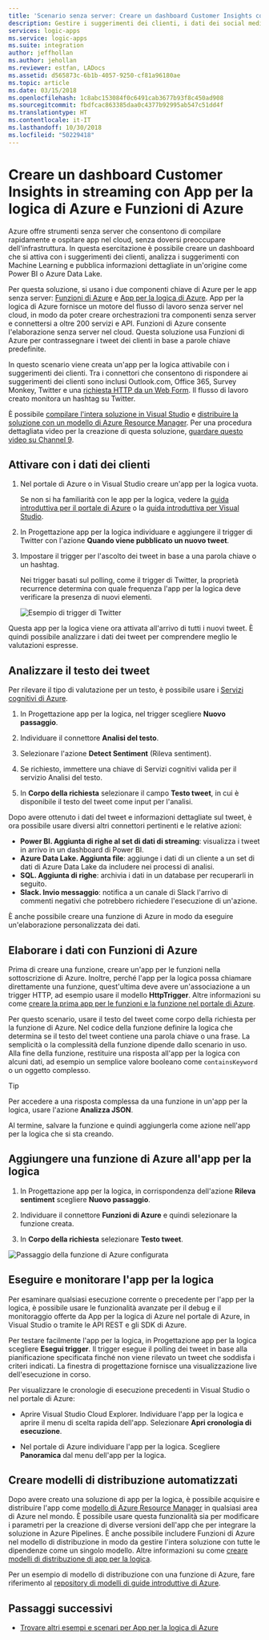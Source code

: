 ```yaml
---
title: 'Scenario senza server: Creare un dashboard Customer Insights con Servizi di Azure | Microsoft Docs'
description: Gestire i suggerimenti dei clienti, i dati dei social media e altro ancora creando un dashboard Customer Insights con App per la logica di Azure e Funzioni di Azure
services: logic-apps
ms.service: logic-apps
ms.suite: integration
author: jeffhollan
ms.author: jehollan
ms.reviewer: estfan, LADocs
ms.assetid: d565873c-6b1b-4057-9250-cf81a96180ae
ms.topic: article
ms.date: 03/15/2018
ms.openlocfilehash: 1c8abc153084f0c6491cab3677b93f8c450ad908
ms.sourcegitcommit: fbdfcac863385daa0c4377b92995ab547c51dd4f
ms.translationtype: HT
ms.contentlocale: it-IT
ms.lasthandoff: 10/30/2018
ms.locfileid: "50229418"
---
```

# <a name="create-streaming-customer-insights-dashboard-with-azure-logic-apps-and-azure-functions"></a>Creare un dashboard Customer Insights in streaming con App per la logica di Azure e Funzioni di Azure

Azure offre strumenti senza server che consentono di compilare rapidamente e ospitare app nel cloud, senza doversi preoccupare dell'infrastruttura. In questa esercitazione è possibile creare un dashboard che si attiva con i suggerimenti dei clienti, analizza i suggerimenti con Machine Learning e pubblica informazioni dettagliate in un'origine come Power BI o Azure Data Lake.

Per questa soluzione, si usano i due componenti chiave di Azure per le app senza server: [Funzioni di Azure](https://azure.microsoft.com/services/functions/) e [App per la logica di Azure](https://azure.microsoft.com/services/logic-apps/).
App per la logica di Azure fornisce un motore del flusso di lavoro senza server nel cloud, in modo da poter creare orchestrazioni tra componenti senza server e connettersi a oltre 200 servizi e API. Funzioni di Azure consente l'elaborazione senza server nel cloud. Questa soluzione usa Funzioni di Azure per contrassegnare i tweet dei clienti in base a parole chiave predefinite.

In questo scenario viene creata un'app per la logica attivabile con i suggerimenti dei clienti. Tra i connettori che consentono di rispondere ai suggerimenti dei clienti sono inclusi Outlook.com, Office 365, Survey Monkey, Twitter e una [richiesta HTTP da un Web Form](https://blogs.msdn.microsoft.com/logicapps/2017/01/30/calling-a-logic-app-from-an-html-form/). Il flusso di lavoro creato monitora un hashtag su Twitter.

È possibile [compilare l'intera soluzione in Visual Studio](../logic-apps/quickstart-create-logic-apps-with-visual-studio.md) e [distribuire la soluzione con un modello di Azure Resource Manager](../logic-apps/logic-apps-create-deploy-template.md). Per una procedura dettagliata video per la creazione di questa soluzione, [guardare questo video su Channel 9](https://aka.ms/logicappsdemo). 

## <a name="trigger-on-customer-data"></a>Attivare con i dati dei clienti

1. Nel portale di Azure o in Visual Studio creare un'app per la logica vuota. 

   Se non si ha familiarità con le app per la logica, vedere la [guida introduttiva per il portale di Azure](../logic-apps/quickstart-create-first-logic-app-workflow.md) o la [guida introduttiva per Visual Studio](../logic-apps/quickstart-create-logic-apps-with-visual-studio.md).

2. In Progettazione app per la logica individuare e aggiungere il trigger di Twitter con l'azione **Quando viene pubblicato un nuovo tweet**.

3. Impostare il trigger per l'ascolto dei tweet in base a una parola chiave o un hashtag.

   Nei trigger basati sul polling, come il trigger di Twitter, la proprietà recurrence determina con quale frequenza l'app per la logica deve verificare la presenza di nuovi elementi.

   ![Esempio di trigger di Twitter][1]

Questa app per la logica viene ora attivata all'arrivo di tutti i nuovi tweet. È quindi possibile analizzare i dati dei tweet per comprendere meglio le valutazioni espresse. 

## <a name="analyze-tweet-text"></a>Analizzare il testo dei tweet

Per rilevare il tipo di valutazione per un testo, è possibile usare i [Servizi cognitivi di Azure](https://azure.microsoft.com/services/cognitive-services/).

1. In Progettazione app per la logica, nel trigger scegliere **Nuovo passaggio**.

2. Individuare il connettore **Analisi del testo**.

3. Selezionare l'azione **Detect Sentiment** (Rileva sentiment).

4. Se richiesto, immettere una chiave di Servizi cognitivi valida per il servizio Analisi del testo.

5. In **Corpo della richiesta** selezionare il campo **Testo tweet**, in cui è disponibile il testo del tweet come input per l'analisi.

Dopo avere ottenuto i dati del tweet e informazioni dettagliate sul tweet, è ora possibile usare diversi altri connettori pertinenti e le relative azioni:

* **Power BI. Aggiunta di righe al set di dati di streaming**: visualizza i tweet in arrivo in un dashboard di Power BI.
* **Azure Data Lake. Aggiunta file**: aggiunge i dati di un cliente a un set di dati di Azure Data Lake da includere nei processi di analisi.
* **SQL. Aggiunta di righe**: archivia i dati in un database per recuperarli in seguito.
* **Slack. Invio messaggio**: notifica a un canale di Slack l'arrivo di commenti negativi che potrebbero richiedere l'esecuzione di un'azione.

È anche possibile creare una funzione di Azure in modo da eseguire un'elaborazione personalizzata dei dati. 

## <a name="process-data-with-azure-functions"></a>Elaborare i dati con Funzioni di Azure

Prima di creare una funzione, creare un'app per le funzioni nella sottoscrizione di Azure. Inoltre, perché l'app per la logica possa chiamare direttamente una funzione, quest'ultima deve avere un'associazione a un trigger HTTP, ad esempio usare il modello **HttpTrigger**. Altre informazioni su come [creare la prima app per le funzioni e la funzione nel portale di Azure](../azure-functions/functions-create-first-azure-function-azure-portal.md).

Per questo scenario, usare il testo del tweet come corpo della richiesta per la funzione di Azure. Nel codice della funzione definire la logica che determina se il testo del tweet contiene una parola chiave o una frase. La semplicità o la complessità della funzione dipende dallo scenario in uso.
Alla fine della funzione, restituire una risposta all'app per la logica con alcuni dati, ad esempio un semplice valore booleano come `containsKeyword` o un oggetto complesso.

> [!TIP]
> Per accedere a una risposta complessa da una funzione in un'app per la logica, usare l'azione **Analizza JSON**.

Al termine, salvare la funzione e quindi aggiungerla come azione nell'app per la logica che si sta creando.

## <a name="add-azure-function-to-logic-app"></a>Aggiungere una funzione di Azure all'app per la logica

1. In Progettazione app per la logica, in corrispondenza dell'azione **Rileva sentiment** scegliere **Nuovo passaggio**.

2. Individuare il connettore **Funzioni di Azure** e quindi selezionare la funzione creata.

3. In **Corpo della richiesta** selezionare **Testo tweet**.

![Passaggio della funzione di Azure configurata][2]

## <a name="run-and-monitor-your-logic-app"></a>Eseguire e monitorare l'app per la logica

Per esaminare qualsiasi esecuzione corrente o precedente per l'app per la logica, è possibile usare le funzionalità avanzate per il debug e il monitoraggio offerte da App per la logica di Azure nel portale di Azure, in Visual Studio o tramite le API REST e gli SDK di Azure.

Per testare facilmente l'app per la logica, in Progettazione app per la logica scegliere **Esegui trigger**. Il trigger esegue il polling dei tweet in base alla pianificazione specificata finché non viene rilevato un tweet che soddisfa i criteri indicati. La finestra di progettazione fornisce una visualizzazione live dell'esecuzione in corso.

Per visualizzare le cronologie di esecuzione precedenti in Visual Studio o nel portale di Azure: 

* Aprire Visual Studio Cloud Explorer. Individuare l'app per la logica e aprire il menu di scelta rapida dell'app. Selezionare **Apri cronologia di esecuzione**.

* Nel portale di Azure individuare l'app per la logica. Scegliere **Panoramica** dal menu dell'app per la logica. 

## <a name="create-automated-deployment-templates"></a>Creare modelli di distribuzione automatizzati

Dopo avere creato una soluzione di app per la logica, è possibile acquisire e distribuire l'app come [modello di Azure Resource Manager](../azure-resource-manager/resource-group-overview.md#template-deployment) in qualsiasi area di Azure nel mondo. È possibile usare questa funzionalità sia per modificare i parametri per la creazione di diverse versioni dell'app che per integrare la soluzione in Azure Pipelines. È anche possibile includere Funzioni di Azure nel modello di distribuzione in modo da gestire l'intera soluzione con tutte le dipendenze come un singolo modello. Altre informazioni su come [creare modelli di distribuzione di app per la logica](../logic-apps/logic-apps-create-deploy-template.md).

Per un esempio di modello di distribuzione con una funzione di Azure, fare riferimento al [repository di modelli di guide introduttive di Azure](https://github.com/Azure/azure-quickstart-templates/tree/master/101-function-app-create-dynamic).

## <a name="next-steps"></a>Passaggi successivi

* [Trovare altri esempi e scenari per App per la logica di Azure](logic-apps-examples-and-scenarios.md)

<!-- Image References -->
[1]: ./media/logic-apps-scenario-social-serverless/twitter.png
[2]: ./media/logic-apps-scenario-social-serverless/function.png